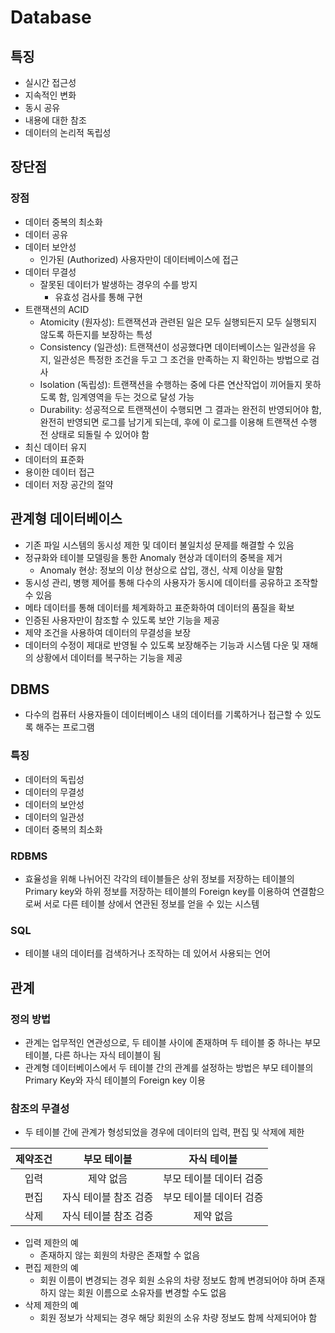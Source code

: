 # Database

## 특징

- 실시간 접근성
- 지속적인 변화
- 동시 공유
- 내용에 대한 참조
- 데이터의 논리적 독립성

## 장단점

### 장점

- 데이터 중복의 최소화
- 데이터 공유
- 데이터 보안성
  - 인가된 (Authorized) 사용자만이 데이터베이스에 접근
- 데이터 무결성
  - 잘못된 데이터가 발생하는 경우의 수를 방지
    - 유효성 검사를 통해 구현
- 트랜잭션의 ACID
  - Atomicity (원자성): 트랜잭션과 관련된 일은 모두 실행되든지 모두 실행되지 않도록 하든지를 보장하는 특성
  - Consistency (일관성): 트랜잭션이 성공했다면 데이터베이스는 일관성을 유지, 일관성은 특정한 조건을 두고 그 조건을 만족하는 지 확인하는 방법으로 검사
  - Isolation (독립성): 트랜잭션을 수행하는 중에 다른 연산작업이 끼어들지 못하도록 함, 임계영역을 두는 것으로 달성 가능
  - Durability: 성공적으로 트랜잭션이 수행되면 그 결과는 완전히 반영되어야 함, 완전히 반영되면 로그를 남기게 되는데, 후에 이 로그를 이용해 트랜잭션 수행 전 상태로 되돌릴 수 있어야 함
- 최신 데이터 유지
- 데이터의 표준화
- 용이한 데이터 접근
- 데이터 저장 공간의 절약

## 관계형 데이터베이스

- 기존 파일 시스템의 동시성 제한 및 데이터 불일치성 문제를 해결할 수 있음
- 정규화와 테이블 모델링을 통한 Anomaly 현상과 데이터의 중복을 제거
  - Anomaly 현상: 정보의 이상 현상으로 삽입, 갱신, 삭제 이상을 말함
- 동시성 관리, 병행 제어를 통해 다수의 사용자가 동시에 데이터를 공유하고 조작할 수 있음
- 메타 데이터를 통해 데이터를 체계화하고 표준화하여 데이터의 품질을 확보
- 인증된 사용자만이 참조할 수 있도록 보안 기능을 제공
- 제약 조건을 사용하여 데이터의 무결성을 보장
- 데이터의 수정이 제대로 반영될 수 있도록 보장해주는 기능과 시스템 다운 및 재해의 상황에서 데이터를 복구하는 기능을 제공

## DBMS

- 다수의 컴퓨터 사용자들이 데이터베이스 내의 데이터를 기록하거나 접근할 수 있도록 해주는 프로그램

### 특징

- 데이터의 독립성
- 데이터의 무결성
- 데이터의 보안성
- 데이터의 일관성
- 데이터 중복의 최소화

### RDBMS

- 효율성을 위해 나뉘어진 각각의 테이블들은 상위 정보를 저장하는 테이블의 Primary key와 하위 정보를 저장하는 테이블의 Foreign key를 이용하여 연결함으로써 서로 다른 테이블 상에서 연관된 정보를 얻을 수 있는 시스템

### SQL

- 테이블 내의 데이터를 검색하거나 조작하는 데 있어서 사용되는 언어

## 관계

### 정의 방법

- 관계는 업무적인 연관성으로, 두 테이블 사이에 존재하며 두 테이블 중 하나는 부모 테이블, 다른 하나는 자식 테이블이 됨
- 관계형 데이터베이스에서 두 테이블 간의 관계를 설정하는 방법은 부모 테이블의 Primary Key와 자식 테이블의 Foreign key 이용

### 참조의 무결성

- 두 테이블 간에 관계가 형성되었을 경우에 데이터의 입력, 편집 및 삭제에 제한

| 제약조건 |      부모 테이블      |       자식 테이블       |
| :------: | :-------------------: | :---------------------: |
|   입력   |       제약 없음       | 부모 테이블 데이터 검증 |
|   편집   | 자식 테이블 참조 검증 | 부모 테이블 데이터 검증 |
|   삭제   | 자식 테이블 참조 검증 |        제약 없음        |

- 입력 제한의 예
  - 존재하지 않는 회원의 차량은 존재할 수 없음
- 편집 제한의 예
  - 회원 이름이 변경되는 경우 회원 소유의 차량 정보도 함께 변경되어야 하며 존재하지 않는 회원 이름으로 소유자를 변경할 수도 없음
- 삭제 제한의 예
  - 회원 정보가 삭제되는 경우 해당 회원의 소유 차량 정보도 함께 삭제되어야 함

